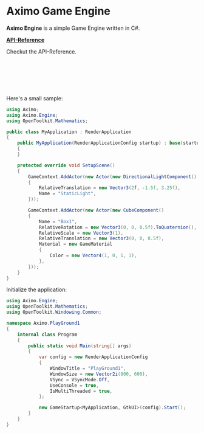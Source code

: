 Aximo Game Engine
=================

**Aximo Engine** is a simple Game Engine written in C#.

<div class="row">
    <div class="col-md-4">
        <div class="panel panel-default" style="min-height: 140px">
            <div class="panel-body">
                <p><strong><a href="api/index.html">API-Reference</a></strong></p>
                <p>Checkut the API-Reference.</p>
            </div>
        </div>
    </div>
</div>

Here's a small sample:

```c#
using Aximo;
using Aximo.Engine;
using OpenToolkit.Mathematics;

public class MyApplication : RenderApplication
{
    public MyApplication(RenderApplicationConfig startup) : base(startup)
    {
    }

    protected override void SetupScene()
    {
        GameContext.AddActor(new Actor(new DirectionalLightComponent()
        {
            RelativeTranslation = new Vector3(2f, -1.5f, 3.25f),
            Name = "StaticLight",
        }));

        GameContext.AddActor(new Actor(new CubeComponent()
        {
            Name = "Box1",
            RelativeRotation = new Vector3(0, 0, 0.5f).ToQuaternion(),
            RelativeScale = new Vector3(1),
            RelativeTranslation = new Vector3(0, 0, 0.5f),
            Material = new GameMaterial
            {
                Color = new Vector4(1, 0, 1, 1),
            },
        }));
    }
}
```

Initialize the application:

```c#
using Aximo.Engine;
using OpenToolkit.Mathematics;
using OpenToolkit.Windowing.Common;

namespace Aximo.PlayGround1
{
    internal class Program
    {
        public static void Main(string[] args)
        {
            var config = new RenderApplicationConfig
            {
                WindowTitle = "PlayGround1",
                WindowSize = new Vector2i(800, 600),
                VSync = VSyncMode.Off,
                UseConsole = true,
                IsMultiThreaded = true,
            };

            new GameStartup<MyApplication, GtkUI>(config).Start();
        }
    }
}
```